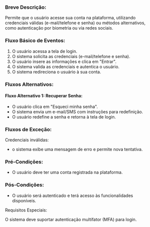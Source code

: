 ### Breve Descrição:
Permite que o usuário acesse sua conta na plataforma, utilizando credenciais válidas (e-mail/telefone e senha) ou métodos alternativos, como autenticação por biometria ou via redes sociais.

### Fluxo Básico de Eventos:

1. O usuário acessa a tela de login.
2. O sistema solicita as credenciais (e-mail/telefone e senha).
3. O usuário insere as informações e clica em "Entrar".
4. O sistema valida as credenciais e autentica o usuário.
5. O sistema redireciona o usuário à sua conta.

### Fluxos Alternativos:

#### Fluxo Alternativo 1: Recuperar Senha:

- O usuário clica em "Esqueci minha senha".
- O sistema envia um e-mail/SMS com instruções para redefinição.
- O usuário redefine a senha e retorna à tela de login.

### Fluxos de Exceção:

Credenciais inválidas:
- o sistema exibe uma mensagem de erro e permite nova tentativa.

### Pré-Condições:
- O usuário deve ter uma conta registrada na plataforma.

### Pós-Condições:
- O usuário será autenticado e terá acesso às funcionalidades disponíveis.

Requisitos Especiais:

O sistema deve suportar autenticação multifator (MFA) para login.